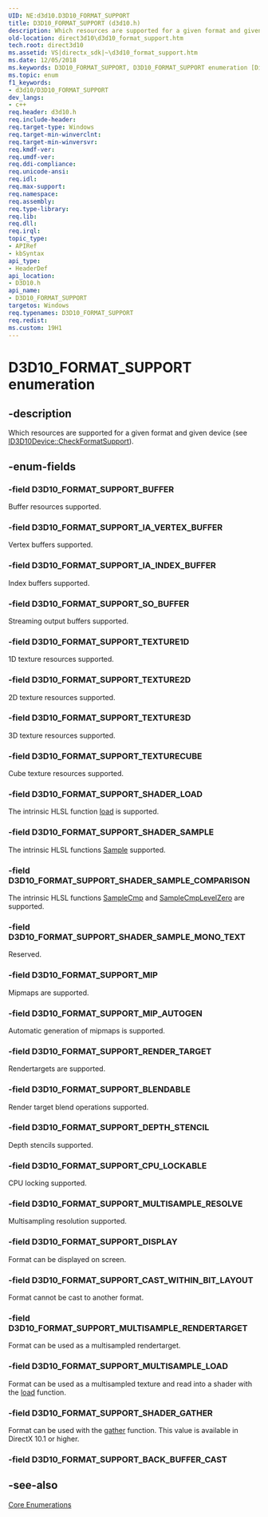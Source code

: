 ```yaml
---
UID: NE:d3d10.D3D10_FORMAT_SUPPORT
title: D3D10_FORMAT_SUPPORT (d3d10.h)
description: Which resources are supported for a given format and given device (see ID3D10Device::CheckFormatSupport).
old-location: direct3d10\d3d10_format_support.htm
tech.root: direct3d10
ms.assetid: VS|directx_sdk|~\d3d10_format_support.htm
ms.date: 12/05/2018
ms.keywords: D3D10_FORMAT_SUPPORT, D3D10_FORMAT_SUPPORT enumeration [Direct3D 10], D3D10_FORMAT_SUPPORT_BLENDABLE, D3D10_FORMAT_SUPPORT_BUFFER, D3D10_FORMAT_SUPPORT_CAST_WITHIN_BIT_LAYOUT, D3D10_FORMAT_SUPPORT_CPU_LOCKABLE, D3D10_FORMAT_SUPPORT_DEPTH_STENCIL, D3D10_FORMAT_SUPPORT_DISPLAY, D3D10_FORMAT_SUPPORT_IA_INDEX_BUFFER, D3D10_FORMAT_SUPPORT_IA_VERTEX_BUFFER, D3D10_FORMAT_SUPPORT_MIP, D3D10_FORMAT_SUPPORT_MIP_AUTOGEN, D3D10_FORMAT_SUPPORT_MULTISAMPLE_LOAD, D3D10_FORMAT_SUPPORT_MULTISAMPLE_RENDERTARGET, D3D10_FORMAT_SUPPORT_MULTISAMPLE_RESOLVE, D3D10_FORMAT_SUPPORT_RENDER_TARGET, D3D10_FORMAT_SUPPORT_SHADER_GATHER, D3D10_FORMAT_SUPPORT_SHADER_LOAD, D3D10_FORMAT_SUPPORT_SHADER_SAMPLE, D3D10_FORMAT_SUPPORT_SHADER_SAMPLE_COMPARISON, D3D10_FORMAT_SUPPORT_SHADER_SAMPLE_MONO_TEXT, D3D10_FORMAT_SUPPORT_SO_BUFFER, D3D10_FORMAT_SUPPORT_TEXTURE1D, D3D10_FORMAT_SUPPORT_TEXTURE2D, D3D10_FORMAT_SUPPORT_TEXTURE3D, D3D10_FORMAT_SUPPORT_TEXTURECUBE, d2a2c18a-93be-2cdd-860b-63f669d33214, d3d10/D3D10_FORMAT_SUPPORT, d3d10/D3D10_FORMAT_SUPPORT_BLENDABLE, d3d10/D3D10_FORMAT_SUPPORT_BUFFER, d3d10/D3D10_FORMAT_SUPPORT_CAST_WITHIN_BIT_LAYOUT, d3d10/D3D10_FORMAT_SUPPORT_CPU_LOCKABLE, d3d10/D3D10_FORMAT_SUPPORT_DEPTH_STENCIL, d3d10/D3D10_FORMAT_SUPPORT_DISPLAY, d3d10/D3D10_FORMAT_SUPPORT_IA_INDEX_BUFFER, d3d10/D3D10_FORMAT_SUPPORT_IA_VERTEX_BUFFER, d3d10/D3D10_FORMAT_SUPPORT_MIP, d3d10/D3D10_FORMAT_SUPPORT_MIP_AUTOGEN, d3d10/D3D10_FORMAT_SUPPORT_MULTISAMPLE_LOAD, d3d10/D3D10_FORMAT_SUPPORT_MULTISAMPLE_RENDERTARGET, d3d10/D3D10_FORMAT_SUPPORT_MULTISAMPLE_RESOLVE, d3d10/D3D10_FORMAT_SUPPORT_RENDER_TARGET, d3d10/D3D10_FORMAT_SUPPORT_SHADER_GATHER, d3d10/D3D10_FORMAT_SUPPORT_SHADER_LOAD, d3d10/D3D10_FORMAT_SUPPORT_SHADER_SAMPLE, d3d10/D3D10_FORMAT_SUPPORT_SHADER_SAMPLE_COMPARISON, d3d10/D3D10_FORMAT_SUPPORT_SHADER_SAMPLE_MONO_TEXT, d3d10/D3D10_FORMAT_SUPPORT_SO_BUFFER, d3d10/D3D10_FORMAT_SUPPORT_TEXTURE1D, d3d10/D3D10_FORMAT_SUPPORT_TEXTURE2D, d3d10/D3D10_FORMAT_SUPPORT_TEXTURE3D, d3d10/D3D10_FORMAT_SUPPORT_TEXTURECUBE, direct3d10.d3d10_format_support
ms.topic: enum
f1_keywords:
- d3d10/D3D10_FORMAT_SUPPORT
dev_langs:
- c++
req.header: d3d10.h
req.include-header: 
req.target-type: Windows
req.target-min-winverclnt: 
req.target-min-winversvr: 
req.kmdf-ver: 
req.umdf-ver: 
req.ddi-compliance: 
req.unicode-ansi: 
req.idl: 
req.max-support: 
req.namespace: 
req.assembly: 
req.type-library: 
req.lib: 
req.dll: 
req.irql: 
topic_type:
- APIRef
- kbSyntax
api_type:
- HeaderDef
api_location:
- D3D10.h
api_name:
- D3D10_FORMAT_SUPPORT
targetos: Windows
req.typenames: D3D10_FORMAT_SUPPORT
req.redist: 
ms.custom: 19H1
---
```


# D3D10_FORMAT_SUPPORT enumeration


## -description


Which resources are supported for a given format and given device (see <a href="https://docs.microsoft.com/windows/desktop/api/d3d10/nf-d3d10-id3d10device-checkformatsupport">ID3D10Device::CheckFormatSupport</a>).


## -enum-fields




### -field D3D10_FORMAT_SUPPORT_BUFFER

Buffer resources supported.


### -field D3D10_FORMAT_SUPPORT_IA_VERTEX_BUFFER

Vertex buffers supported.


### -field D3D10_FORMAT_SUPPORT_IA_INDEX_BUFFER

Index buffers supported.


### -field D3D10_FORMAT_SUPPORT_SO_BUFFER

Streaming output buffers supported.


### -field D3D10_FORMAT_SUPPORT_TEXTURE1D

1D texture resources supported.


### -field D3D10_FORMAT_SUPPORT_TEXTURE2D

2D texture resources supported.


### -field D3D10_FORMAT_SUPPORT_TEXTURE3D

3D texture resources supported.


### -field D3D10_FORMAT_SUPPORT_TEXTURECUBE

Cube texture resources supported.


### -field D3D10_FORMAT_SUPPORT_SHADER_LOAD

The intrinsic HLSL function <a href="https://docs.microsoft.com/windows/desktop/direct3dhlsl/dx-graphics-hlsl-to-load">load</a> is supported.


### -field D3D10_FORMAT_SUPPORT_SHADER_SAMPLE

The intrinsic HLSL functions <a href="https://docs.microsoft.com/windows/desktop/direct3dhlsl/dx-graphics-hlsl-to-sample">Sample</a> supported.


### -field D3D10_FORMAT_SUPPORT_SHADER_SAMPLE_COMPARISON

The intrinsic HLSL functions <a href="https://docs.microsoft.com/windows/desktop/direct3dhlsl/dx-graphics-hlsl-to-samplecmp">SampleCmp</a> 
        and <a href="https://docs.microsoft.com/windows/desktop/direct3dhlsl/dx-graphics-hlsl-to-samplecmplevelzero">SampleCmpLevelZero</a> are supported.


### -field D3D10_FORMAT_SUPPORT_SHADER_SAMPLE_MONO_TEXT

Reserved.


### -field D3D10_FORMAT_SUPPORT_MIP

Mipmaps are supported.


### -field D3D10_FORMAT_SUPPORT_MIP_AUTOGEN

Automatic generation of mipmaps is supported.


### -field D3D10_FORMAT_SUPPORT_RENDER_TARGET

Rendertargets are supported.


### -field D3D10_FORMAT_SUPPORT_BLENDABLE

Render target blend operations supported.


### -field D3D10_FORMAT_SUPPORT_DEPTH_STENCIL

Depth stencils supported.


### -field D3D10_FORMAT_SUPPORT_CPU_LOCKABLE

CPU locking supported.


### -field D3D10_FORMAT_SUPPORT_MULTISAMPLE_RESOLVE

Multisampling resolution supported.


### -field D3D10_FORMAT_SUPPORT_DISPLAY

Format can be displayed on screen.


### -field D3D10_FORMAT_SUPPORT_CAST_WITHIN_BIT_LAYOUT

Format cannot be cast to another format.


### -field D3D10_FORMAT_SUPPORT_MULTISAMPLE_RENDERTARGET

Format can be used as a multisampled rendertarget.


### -field D3D10_FORMAT_SUPPORT_MULTISAMPLE_LOAD

Format can be used as a multisampled texture and read into a shader with the <a href="https://docs.microsoft.com/windows/desktop/direct3dhlsl/dx-graphics-hlsl-to-load">load</a> function.


### -field D3D10_FORMAT_SUPPORT_SHADER_GATHER

Format can be used with the <a href="https://docs.microsoft.com/windows/desktop/direct3dhlsl/dx-graphics-hlsl-to-gather">gather</a> function. This value is available in DirectX 10.1 or higher.


### -field D3D10_FORMAT_SUPPORT_BACK_BUFFER_CAST




## -see-also




<a href="https://docs.microsoft.com/windows/desktop/direct3d10/d3d10-graphics-reference-d3d10-core-enums">Core Enumerations</a>
 

 

